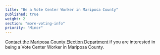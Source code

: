 ```yaml
---
title: "Be a Vote Center Worker in Mariposa County"
published: true
weight: 2
section: "more-voting-info"
priority: "Minor"
---
```


[Contact the Mariposa County Election Department](mailto:cmorrow@mariposacounty.org) if you are interested in being a Vote Center Worker in Mariposa County.